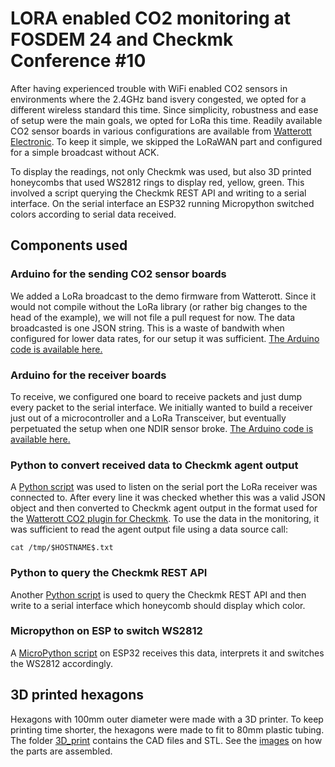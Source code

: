 # LORA enabled CO2 monitoring at FOSDEM 24 and Checkmk Conference #10

After having experienced trouble with WiFi enabled CO2 sensors in environments where the 2.4GHz band isvery congested, we opted for a different wireless standard this time.
Since simplicity, robustness and ease of setup were the main goals, we opted for LoRa this time.
Readily available CO2 sensor boards in various configurations are available from [Watterott Electronic](https://watterott.com/).
To keep it simple, we skipped the LoRaWAN part and configured for a simple broadcast without ACK.

To display the readings, not only Checkmk was used, but also 3D printed honeycombs that used WS2812 rings to display red, yellow, green.
This involved a script querying the Checkmk REST API and writing to a serial interface.
On the serial interface an ESP32 running Micropython switched colors according to serial data received.

## Components used

### Arduino for the sending CO2 sensor boards

We added a LoRa broadcast to the demo firmware from Watterott.
Since it would not compile without the LoRa library (or rather big changes to the head of the example), we will not file a pull request for now.
The data broadcasted is one JSON string. This is a waste of bandwith when configured for lower data rates, for our setup it was sufficient.
[The Arduino code is available here.](./Arduino/CO2-Ampel/examples/CO2-Ampel/CO2-Ampel.ino)

### Arduino for the receiver boards

To receive, we configured one board to receive packets and just dump every packet to the serial interface.
We initially wanted to build a receiver just out of a microcontroller and a LoRa Transceiver, but eventually perpetuated the setup when one NDIR sensor broke.
[The Arduino code is available here.](./Arduino/LoraReceiverTest/LoraReceiverTest.ino)

### Python to convert received data to Checkmk agent output

A [Python script](./Python/dumplora.py) was used to listen on the serial port the LoRa receiver was connected to.
After every line it was checked whether this was a valid JSON object and then converted to Checkmk agent output in the format used for the [Watterott CO2 plugin for Checkmk](https://exchange.checkmk.com/p/watterott-co2-ampel).
To use the data in the monitoring, it was sufficient to read the agent output file using a data source call:

    cat /tmp/$HOSTNAME$.txt

### Python to query the Checkmk REST API

Another [Python script](./Python/status2ws.py) is used to query the Checkmk REST API and then write to a serial interface which honeycomb should display which color.

### Micropython on ESP to switch WS2812

A [MicroPython script](./MicroPython/fulltest.py) on ESP32 receives this data, interprets it and switches the WS2812 accordingly.

## 3D printed hexagons

Hexagons with 100mm outer diameter were made with a 3D printer. To keep printing time shorter, the hexagons were made to fit to 80mm plastic tubing.
The folder [3D_print](./3D_print) contains the CAD files and STL.
See the [images](./images) on how the parts are assembled.
